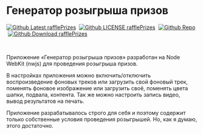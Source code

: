 # Генератор розыгрыша призов

<p><a href="https://github.com/ProjectSoft-STUDIONIONS/rafflePrizes/releases/latest" target="_blank"><img src="https://img.shields.io/github/v/release/ProjectSoft-STUDIONIONS/rafflePrizes?style=for-the-badge&color=%230098FF" alt="Github Latest rafflePrizes"></a> &nbsp;<a href="https://github.com/ProjectSoft-STUDIONIONS/rafflePrizes/blob/master/LICENSE" target="_blank"><img src="https://img.shields.io/github/license/ProjectSoft-STUDIONIONS/rafflePrizes?style=for-the-badge&color=%230098FF" alt="Github LICENSE rafflePrizes"></a> &nbsp;<a href="https://github.com/ProjectSoft-STUDIONIONS/rafflePrizes/" target="_blank"><img src="https://img.shields.io/github/repo-size/ProjectSoft-STUDIONIONS/rafflePrizes?style=for-the-badge&color=%230098FF" alt="Github Repo"></a> &nbsp;<a href="https://github.com/ProjectSoft-STUDIONIONS/rafflePrizes/releases/latest/download/RafflePrizesSetup.exe" target="_blank"><img src="https://img.shields.io/github/downloads/ProjectSoft-STUDIONIONS/rafflePrizes/total?style=for-the-badge&color=%230098FF" alt="Github Download rafflePrizes"></a></p>
<p>&nbsp;</p>

Приложение «Генератор розыгрыша призов» разработан на Node WebKit (nwjs) для проведения розыгрыша призов.

В настройках приложения можно включить/отключить воспроизведение фоновых треков или загрузить свой фоновый трек, поменять фоновое изображение или загрузить своё, поменять цвета шапки, подвала, контента. Так же можно настроить запись видео, вывод результатов на печать.

Приложение разрабатывалось строго для себя и поэтому содержит только собственные условия проведения розыгрышей. Но, как я думаю, этого достаточно.
